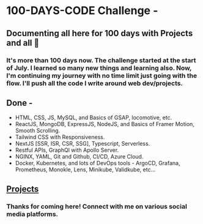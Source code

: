 # 100-DAYS-CODE Challenge -
## Documenting all here for 100 days with Projects and all 🙂

### It's more than 100 days now. The challenge started at the start of July. I learned so many new things and learning also. Now, I'm continuing my journey with no time limit just going with the flow. I'll push all the code I write around web dev/projects. 

## Done - 
- HTML, CSS, JS, MySQL, and Basics of GSAP, locomotive, etc.
- ReactJS, MongoDB, ExpressJS, NodeJS, and Basics of Framer Motion, Smooth Scrolling.
- Tailwind CSS with Responsiveness.
- NextJS [SSR, ISR, CSR, SSG], Typescript, Serverless.
- Restful APIs, GraphQl with Apollo Server.
- NGINX, YAML, Git and Github, CI/CD, Azure Cloud.
- Docker, Kubernetes, and lots of DevOps tools - ArgoCD, Grafana, Prometheus, Monokle, Lens, Minikube, Validkube, etc...

## [Projects](https://github.com/professorabhay/100-Days-FullStack/tree/main/Projects)

### Thanks for coming here! Connect with me on various social media platforms.
